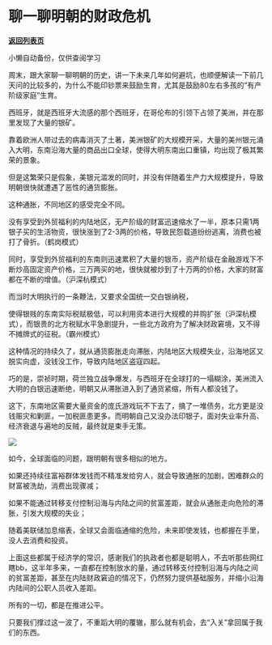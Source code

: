 # 聊一聊明朝的财政危机

[**返回列表页**](/gzh/政事堂2019)

小懒自动备份，仅供查阅学习

周末，跟大家聊一聊明朝的历史，讲一下未来几年如何避坑，也顺便解读一下前几天问的比较多的，为什么不能印钞票来鼓励生育，尤其是鼓励80左右多孩的“有产阶级家庭”生育。  

  

西班牙，就是西班牙大流感的那个西班牙，在哥伦布的引领下占领了美洲，并在那里发现了大量的银矿。

  

靠着欧洲人带过去的病毒消灭了土著，美洲银矿的大规模开采，大量的美州银元涌入大明，东南沿海大量的商品出口全球，使得大明东南出口重镇，均出现了极其繁荣的景象。

  

但是这繁荣只是假象，美银元滥发的同时，并没有伴随着生产力大规模提升，导致明朝很快就遭遇了恶性的通货膨胀。

  

这种通胀，不同地区的感受完全不同。

  

没有享受到外贸福利的内陆地区，无产阶级的财富迅速缩水了一半，原本只需1两银子买的生活物资，很快涨到了2-3两的价格，导致民怨载道纷纷逃离，消费也被打了骨折。（鹤岗模式）

  

同时，享受到外贸福利的东南则迅速累积了大量的银币，资产阶级在金融游戏下不断炒高固定资产价格，三万两买的地，很快就被炒到了十万两的价格，大家的财富都在不断的增值。（沪深杭模式）

  

而当时大明执行的一条鞭法，又要求全国统一交白银纳税，

  

使得银贱的东南实际税赋极低，可以利用资本进行大规模的并购扩张（沪深杭模式），而银贵的北方税赋水平急剧提升，一些北方政府为了解决财政窘境，又不得不摊牌式的征税。（霸州模式）

  

这种情况的持续久了，就从通货膨胀走向滞胀，内陆地区大规模失业，沿海地区又脱实向虚，没钱没工作，导致内陆地区盗寇四起。

  

巧的是，崇祯时期，荷兰独立战争爆发，与西班牙在全球打的一塌糊涂，美洲流入大明的白银迅速断绝，明朝又从滞胀进入到了通货紧缩，所有人都没钱了。

  

这下，东南地区需要大量资金的庞氏游戏玩不下去了，搞了一堆债务，北方更是没钱赈灾和剿匪，一加税匪患更多。而明朝自己又没办法印银子，面对失业率升高、经济衰退与遍地的反贼，最终就是束手无策。

  

![](https://mmbiz.qpic.cn/mmbiz_jpg/rxhS23yu8cM7FfB71jqnk4x9y6Omy8AxictzM33EKAGDZRyyZbXhU3RxkgzxI7MsxKibZtvljnFlicCIbJN2bibBKw/640?wx_fmt=jpeg)

  

如今，全球面临的问题，跟明朝有很多相似的地方。

  

如果还持续往富裕群体发钱而不精准发给穷人，就会导致通胀的加剧，困难群众的财富被洗劫，消费出现骤减；

  

如果不能通过转移支付控制沿海与内陆之间的贫富差距，就会从通胀走向危险的滞胀，引发大规模的失业；

  

随着美联储加息缩表，全球又会面临通缩的危险，未来即使发钱，也都握在手里，没人去消费和投资。

  

上面这些都属于经济学的常识，感谢我们的执政者也都是聪明人，不去听那些网红瞎bb，这半年多来，一直都在控制放水的量，通过转移支付控制沿海与内陆之间的贫富差距，甚至在内陆财政窘迫的情况下，仍然努力提供基础服务，并缩小沿海内陆间的公职人员收入差距。

  

所有的一切，都是在推进公平。

  

只要我们撑过这一波了，不重蹈大明的覆辙，那么就有机会，去“入关”拿回属于我们的东西。  

  

